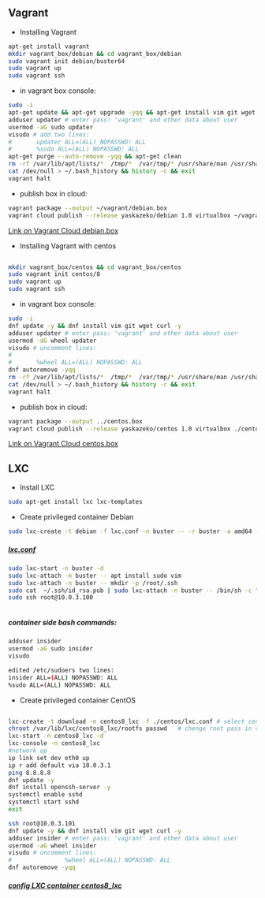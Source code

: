 ## Vagrant
  * Installing Vagrant
```bash
apt-get install vagrant
mkdir vagrant_box/debian && cd vagrant_box/debian
sudo vagrant init debian/buster64
sudo vagrant up
sudo vagrant ssh
```
  * in vagrant box console:
```bash
sudo -i
apt-get update && apt-get upgrade -yqq && apt-get install vim git wget curl -yqq
adduser updater # enter pass: 'vagrant' and other data about user
usermod -aG sudo updater
visudo # add two lines:
#		updater ALL=(ALL) NOPASSWD: ALL
#		%sudo ALL=(ALL) NOPASSWD: ALL
apt-get purge --auto-remove -yqq && apt-get clean
rm -rf /var/lib/apt/lists/*  /tmp/*  /var/tmp/* /usr/share/man /usr/share/doc /usr/share/doc-base
cat /dev/null > ~/.bash_history && history -c && exit
vagrant halt
```
  * publish box in cloud:
```bash
vagrant package --output ~/vagrant/debian.box
vagrant cloud publish --release yaskazeko/debian 1.0 virtualbox ~/vagrant/debian.box
```
[Link on Vagrant Cloud debian.box](https://app.vagrantup.com/yaskazeko/boxes/debian)

  * Installing Vagrant with centos
```bash

mkdir vagrant_box/centos && cd vagrant_box/centos
sudo vagrant init centos/8
sudo vagrant up
sudo vagrant ssh
```
  * in vagrant box console:
```bash
sudo -i
dnf update -y && dnf install vim git wget curl -y
adduser updater # enter pass: 'vagrant' and other data about user
usermod -aG wheel updater
visudo # uncomment lines:
#	
#		%wheel ALL=(ALL) NOPASSWD: ALL
dnf autoremove -yqq
rm -rf /var/lib/apt/lists/*  /tmp/*  /var/tmp/* /usr/share/man /usr/share/doc /usr/share/doc-base
cat /dev/null > ~/.bash_history && history -c && exit
vagrant halt
```
  * publish box in cloud:
```bash
vagrant package --output ../centos.box
vagrant cloud publish --release yaskazeko/centos 1.0 virtualbox ./centos.box
```
[Link on Vagrant Cloud centos.box](https://app.vagrantup.com/yaskazeko/boxes/centos)





## LXC

  * Install LXC
```bash
sudo apt-get install lxc lxc-templates

```
  * Create privileged container Debian
```bash
sudo lxc-create -t debian -f lxc.conf -n buster -- -r buster -a amd64 -S ~/.ssh/id_rsa.pub
```
##### [lxc.conf](./lxc.conf)

```bash
sudo lxc-start -n buster -d
sudo lxc-attach -n buster -- apt install sudo vim 
sudo lxc-attach -n buster -- mkdir -p /root/.ssh
sudo cat  ~/.ssh/id_rsa.pub | sudo lxc-attach -n buster -- /bin/sh -c "/bin/cat >> /root/.ssh/authorized_keys"
sudo ssh root@10.0.3.100



```
##### container side bash commands:
```bash
adduser insider
usermod -aG sudo insider
visudo

edited /etc/sudoers two lines:
insider ALL=(ALL) NOPASSWD: ALL
%sudo ALL=(ALL) NOPASSWD: ALL
```
  * Create privileged container CentOS

```bash

lxc-create -t download -n centos8_lxc -f ./centos/lxc.conf # select centos8 image from the list
chroot /var/lib/lxc/centos8_lxc/rootfs passwd   # chenge root pass in cenеos conteiner
lxc-start -n centos8_lxc -d
lxc-console -n centos8_lxc
#network up
ip link set dev eth0 up
ip r add default via 10.0.3.1
ping 8.8.8.8
dnf update -y
dnf install openssh-server -y
systemctl enable sshd
systemctl start sshd
exit

ssh root@10.0.3.101
dnf update -y && dnf install vim git wget curl -y
adduser insider # enter pass: 'vagrant' and other data about user
usermod -aG wheel insider
visudo # uncomment lines:
#               %wheel ALL=(ALL) NOPASSWD: ALL
dnf autoremove -yqq

```
##### [config LXC container centos8_lxc](./config)





